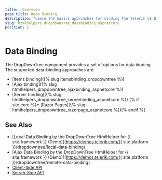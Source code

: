 ```yaml
---
title:  Overview
page_title: Data Binding
description: "Learn the basics approaches for binding the Telerik UI DropDownTree component for {{ site.framework }}."
slug: htmlhelpers_dropdowntree_databinding_aspnetcore
position: 1
---
```


# Data Binding

The DropDownTree component provides a set of options for data binding. The supported data-binding approaches are:

* [Items binding]({% slug itemsbinding_dropdowntree %})
* [Ajax binding]({% slug htmlhelpers_dropdowntree_ajaxbinding_aspnetcore %})
* [Server binding]({% slug htmlhelpers_dropdowntree_serverbinding_aspnetcore %})
{% if site.core %}* [Razor Pages]({% slug htmlhelpers_dropdowntree_razorpage_aspnetcore %}){% endif %}

## See Also

* [Local Data Binding by the DropDownTree HtmlHelper for {{ site.framework }} (Demo)](https://demos.telerik.com/{{ site.platform }}/dropdowntree/local-data-binding)
* [Ajax Data Binding by the DropDownTree HtmlHelper for {{ site.framework }} (Demo)](https://demos.telerik.com/{{ site.platform }}/dropdowntree/remote-data-binding)
* [Client-Side API](https://docs.telerik.com/kendo-ui/api/javascript/ui/dropdowntree)
* [Server-Side API](/api/dropdowntree)
